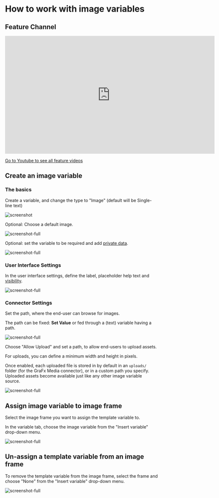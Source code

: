# How to work with image variables

## Feature Channel

<iframe width="690" height="388" src="https://www.youtube.com/embed/pP6_3Ej6x-U?si=yiwTweBam4j7zLRD&controls=1&mute=1&showinfo=0&rel=0&autoplay=0&loop=1" title="YouTube video player" frameborder="0" allow="accelerometer; autoplay; clipboard-write; encrypted-media; gyroscope; picture-in-picture; web-share" referrerpolicy="strict-origin-when-cross-origin" allowfullscreen></iframe>

[Go to Youtube to see all feature videos](https://www.youtube.com/playlist?list=PLLHtQ1R6R-B_m7XAVySM9OjbbUscsgBOH)

## Create an image variable

### The basics

Create a variable, and change the type to "Image" (default will be Single-line text)

![screenshot](image01.png)

Optional: Choose a default image.

![screenshot-full](image02.png)

Optional: set the variable to be required and add [private data](/GraFx-Studio/guides/template-variables-private-data/).

![screenshot-full](image03.png)

### User Interface Settings

In the user interface settings, define the label, placeholder help text and [visibility](/GraFx-Studio/guides/template-variables/visibility/).

![screenshot-full](image04.png)

### Connector Settings

Set the path, where the end-user can browse for images.

The path can be fixed: **Set Value** or fed through a (text) variable having a path.

![screenshot-full](image05.png)

Choose "Allow Upload" and set a path, to allow end-users to upload assets.

For uploads, you can define a minimum width and height in pixels.

Once enabled, each uploaded file is stored in by default in an `uploads/` folder (for the GraFx Media connector), or in a custom path you specify.  
Uploaded assets become available just like any other image variable source.

![screenshot-full](image06.png)

## Assign image variable to image frame

Select the image frame you want to assign the template variable to.

In the variable tab, choose the image variable from the "Insert variable" drop-down menu.

![screenshot-full](image07.png)

## Un-assign a template variable from an image frame

To remove the template variable from the image frame, select the frame and choose "None" from the "Insert variable" drop-down menu.

![screenshot-full](unassign.png)